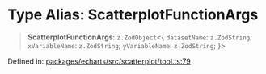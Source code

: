 # Type Alias: ScatterplotFunctionArgs

> **ScatterplotFunctionArgs**: `z.ZodObject`\<\{ `datasetName`: `z.ZodString`; `xVariableName`: `z.ZodString`; `yVariableName`: `z.ZodString`; \}\>

Defined in: [packages/echarts/src/scatterplot/tool.ts:79](https://github.com/GeoDaCenter/openassistant/blob/2c7e2a603db0fcbd6603996e5ea15006191c5f7f/packages/echarts/src/scatterplot/tool.ts#L79)
